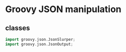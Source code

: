 # Groovy JSON manipulation

## classes
```groovy
import groovy.json.JsonSlurper;
import groovy.json.JsonOutput;
```
